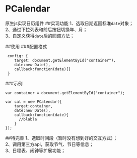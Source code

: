 # PCalendar
原生js实现日历组件
##实现功能
1、选取日期返回标准`date`对象；<br>
2、通过下拉列表和前后按钮切换年、月；<br>
3、自定义获得`date`后的回调方法；<br>

##使用
###配置格式
```
 config: {
 	target: document.getElementById("container"),
 	date:new Date(),
 	callback:function(date){}
 }
 ```
###示例
```
var container = document.getElementById("container");
```
```
var cal = new PCalendar({
    target:container,
    date:new Date(),
    callback:function(date){
      //blabla
    }
});
```

##待完善
1、选取时间段（暂时没有想到好的交互方式）；<br>
2、调用第三方api，获取节气、节日等信息；<br>
3、日程表、闹钟等扩展功能；<br>
